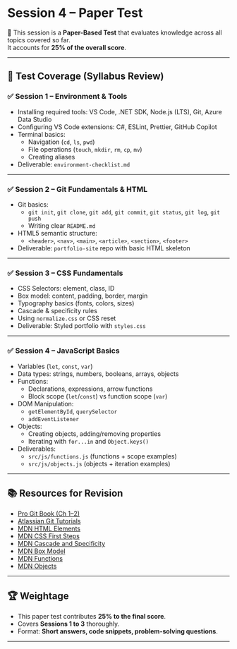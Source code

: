 # Session 4 – Paper Test

📌 This session is a **Paper-Based Test** that evaluates knowledge across all topics covered so far.  
It accounts for **25% of the overall score**.

---

## 📝 Test Coverage (Syllabus Review)

### ✅ Session 1 – Environment & Tools

- Installing required tools: VS Code, .NET SDK, Node.js (LTS), Git, Azure Data Studio
- Configuring VS Code extensions: C#, ESLint, Prettier, GitHub Copilot
- Terminal basics:
  - Navigation (`cd`, `ls`, `pwd`)
  - File operations (`touch`, `mkdir`, `rm`, `cp`, `mv`)
  - Creating aliases
- Deliverable: `environment-checklist.md`

---

### ✅ Session 2 – Git Fundamentals & HTML

- Git basics:
  - `git init`, `git clone`, `git add`, `git commit`, `git status`, `git log`, `git push`
  - Writing clear `README.md`
- HTML5 semantic structure:
  - `<header>`, `<nav>`, `<main>`, `<article>`, `<section>`, `<footer>`
- Deliverable: `portfolio-site` repo with basic HTML skeleton

---

### ✅ Session 3 – CSS Fundamentals

- CSS Selectors: element, class, ID
- Box model: content, padding, border, margin
- Typography basics (fonts, colors, sizes)
- Cascade & specificity rules
- Using `normalize.css` or CSS reset
- Deliverable: Styled portfolio with `styles.css`

---

### ✅ Session 4 – JavaScript Basics

- Variables (`let`, `const`, `var`)
- Data types: strings, numbers, booleans, arrays, objects
- Functions:
  - Declarations, expressions, arrow functions
  - Block scope (`let`/`const`) vs function scope (`var`)
- DOM Manipulation:
  - `getElementById`, `querySelector`
  - `addEventListener`
- Objects:
  - Creating objects, adding/removing properties
  - Iterating with `for...in` and `Object.keys()`
- Deliverables:
  - `src/js/functions.js` (functions + scope examples)
  - `src/js/objects.js` (objects + iteration examples)

---

## 📚 Resources for Revision

- [Pro Git Book (Ch 1–2)](https://git-scm.com/book/en/v2)
- [Atlassian Git Tutorials](https://www.atlassian.com/git/tutorials)
- [MDN HTML Elements](https://developer.mozilla.org/en-US/docs/Web/HTML/Element)
- [MDN CSS First Steps](https://developer.mozilla.org/en-US/docs/Learn/CSS/First_steps)
- [MDN Cascade and Specificity](https://developer.mozilla.org/en-US/docs/Web/CSS/Specificity)
- [MDN Box Model](https://developer.mozilla.org/en-US/docs/Learn/CSS/Building_blocks/The_box_model)
- [MDN Functions](https://developer.mozilla.org/en-US/docs/Web/JavaScript/Guide/Functions)
- [MDN Objects](https://developer.mozilla.org/en-US/docs/Web/JavaScript/Guide/Working_with_Objects)

---

## 🏆 Weightage

- This paper test contributes **25% to the final score**.
- Covers **Sessions 1 to 3** thoroughly.
- Format: **Short answers, code snippets, problem-solving questions**.

---
